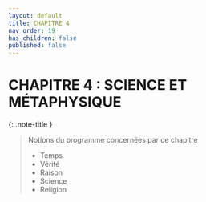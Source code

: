 ```yaml
---
layout: default
title: CHAPITRE 4
nav_order: 19
has_children: false
published: false
---
```


# CHAPITRE 4 : SCIENCE ET MÉTAPHYSIQUE

{: .note-title }
> Notions du programme concernées par ce chapitre
>
>- Temps
>- Vérité
>- Raison
>- Science
>- Religion